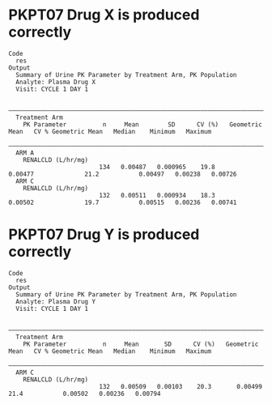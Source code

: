 # PKPT07 Drug X is produced correctly

    Code
      res
    Output
      Summary of Urine PK Parameter by Treatment Arm, PK Population
      Analyte: Plasma Drug X 
      Visit: CYCLE 1 DAY 1
      
      —————————————————————————————————————————————————————————————————————————————————————————————————————————————————————————————
      Treatment Arm                                                                                                                
        PK Parameter          n     Mean        SD      CV (%)   Geometric Mean   CV % Geometric Mean   Median    Minimum   Maximum
      —————————————————————————————————————————————————————————————————————————————————————————————————————————————————————————————
      ARM A                                                                                                                        
        RENALCLD (L/hr/mg)                                                                                                         
                             134   0.00487   0.000965    19.8       0.00477              21.2           0.00497   0.00238   0.00726
      ARM C                                                                                                                        
        RENALCLD (L/hr/mg)                                                                                                         
                             132   0.00511   0.000934    18.3       0.00502              19.7           0.00515   0.00236   0.00741

# PKPT07 Drug Y is produced correctly

    Code
      res
    Output
      Summary of Urine PK Parameter by Treatment Arm, PK Population
      Analyte: Plasma Drug Y 
      Visit: CYCLE 1 DAY 1
      
      ————————————————————————————————————————————————————————————————————————————————————————————————————————————————————————————
      Treatment Arm                                                                                                               
        PK Parameter          n     Mean       SD      CV (%)   Geometric Mean   CV % Geometric Mean   Median    Minimum   Maximum
      ————————————————————————————————————————————————————————————————————————————————————————————————————————————————————————————
      ARM C                                                                                                                       
        RENALCLD (L/hr/mg)                                                                                                        
                             132   0.00509   0.00103    20.3       0.00499              21.4           0.00502   0.00236   0.00794

